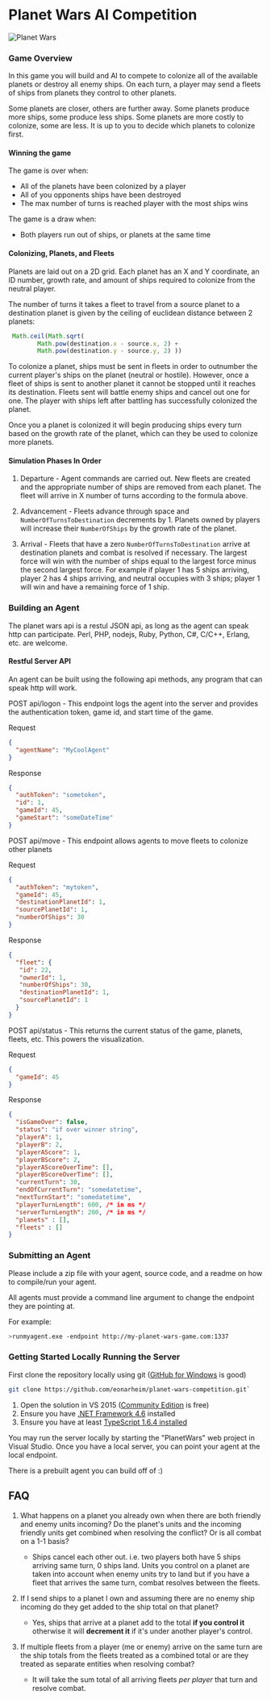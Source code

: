

# Planet Wars AI Competition

![Planet Wars](https://cloud.githubusercontent.com/assets/563819/12822156/4062f4c0-cb2c-11e5-9672-7d94c6338970.gif)

### Game Overview

In this game you will build and AI to compete to colonize all of the available planets or destroy all enemy ships. On each turn, a player may send a fleets of ships from planets they control to other planets. 

Some planets are closer, others are further away. Some planets produce more ships, some produce less ships. Some planets are more costly to colonize, some are less. It is up to you to decide which planets to colonize first.

#### Winning the game

The game is over when:

* All of the planets have been colonized by a player
* All of you opponents ships have been destroyed
* The max number of turns is reached player with the most ships wins

The game is a draw when:

* Both players run out of ships, or planets at the same time

#### Colonizing, Planets, and Fleets

Planets are laid out on a 2D grid. Each planet has an X and Y coordinate, an ID number, growth rate, and amount of ships required to colonize from the neutral player.

The number of turns it takes a fleet to travel from a source planet to a destination planet is given by the ceiling of euclidean distance between 2 planets:
```javascript
 Math.ceil(Math.sqrt(
        Math.pow(destination.x - source.x, 2) + 
        Math.pow(destination.y - source.y, 2) ))
```

To colonize a planet, ships must be sent in fleets in order to outnumber the current player's ships on the planet (neutral or hostile). However, once a fleet of ships is sent to another planet it cannot be stopped until it reaches its destination. Fleets sent will battle enemy ships and cancel out one for one. The player with ships left after battling has successfully colonized the planet.

Once you a planet is colonized it will begin producing ships every turn based on the growth rate of the planet, which can they be used to colonize more planets.

#### Simulation Phases In Order

1. Departure - Agent commands are carried out. New fleets are created and the appropriate number of ships are removed from each planet. The fleet will arrive in X number of turns according to the formula above.

2. Advancement - Fleets advance through space and `NumberOfTurnsToDestination` decrements by 1. Planets owned by players will increase their `NumberOfShips` by the growth rate of the planet.

3. Arrival - Fleets that have a zero `NumberOfTurnsToDestination` arrive at destination planets and combat is resolved if necessary. The largest force will win with the number of ships equal to the largest force minus the second largest force. For example if player 1 has 5 ships arriving, player 2 has 4 ships arriving, and neutral occupies with 3 ships; player 1 will win and have a remaining force of 1 ship.
 

### Building an Agent

The planet wars api is a restul JSON api, as long as the agent can speak http can participate. Perl, PHP, nodejs, Ruby, Python, C#, C/C++, Erlang, etc. are welcome.

#### Restful Server API

An agent can be built using the following api methods, any program that can speak http will work.

POST api/logon - This endpoint logs the agent into the server and provides the authentication token, game id, and start time of the game.

Request
```json
{
  "agentName": "MyCoolAgent"
}
```

Response
```json
{
  "authToken": "sometoken",
  "id": 1,
  "gameId": 45,
  "gameStart": "someDateTime"
}
```

POST api/move - This endpoint allows agents to move fleets to colonize other planets

Request
```json
{
  "authToken": "mytoken",
  "gameId": 45,
  "destinationPlanetId": 1,
  "sourcePlanetId": 1,
  "numberOfShips": 30
}
```

Response
```json
{
  "fleet": {
   "id": 22,
   "ownerId": 1,
   "numberOfShips": 30,
   "destinationPlanetId": 1,
   "sourcePlanetId": 1
  }
}
```

POST api/status - This returns the current status of the game, planets, fleets, etc. This powers the visualization.

Request
```json
{
  "gameId": 45
}
```

Response
```json
{
  "isGameOver": false,
  "status": "if over winner string",
  "playerA": 1,
  "playerB": 2,
  "playerAScore": 1,
  "playerBScore": 2,
  "playerAScoreOverTime": [],
  "playerBScoreOverTime": [],
  "currentTurn": 30,
  "endOfCurrentTurn": "somedatetime",
  "nextTurnStart": "somedatetime",
  "playerTurnLength": 600, /* in ms */
  "serverTurnLength": 200, /* in ms */
  "planets" : [],
  "fleets" : []
}
```

### Submitting an Agent

Please include a zip file with your agent, source code, and a readme on how to compile/run your agent.

All agents must provide a command line argument to change the endpoint they are pointing at.

For example:
```bash
>runmyagent.exe -endpoint http://my-planet-wars-game.com:1337
```

### Getting Started Locally Running the Server
 
First clone the repository locally using git ([GitHub for Windows](http://windows.github.com) is good)

```bash
git clone https://github.com/eonarheim/planet-wars-competition.git`
```

1. Open the solution in VS 2015 ([Community Edition](https://www.visualstudio.com/en-us/products/vs-2015-product-editions.aspx) is free)
2. Ensure you have [.NET Framework 4.6](https://www.microsoft.com/en-us/download/details.aspx?id=48130) installed
3. Ensure you have at least [TypeScript 1.6.4 installed](http://typescriptlang.org)

You may run the server locally by starting the "PlanetWars" web project in Visual Studio. Once you have a local server, you can point your agent at the local endpoint.

There is a prebuilt agent you can build off of :)

## FAQ

1. What happens on a planet you already own when there are both friendly and enemy units incoming? Do the planet's units and the incoming friendly units get combined when resolving the conflict? Or is all combat on a 1-1 basis?

   - Ships cancel each other out. i.e. two players both have 5 ships arriving same turn, 0 ships land. Units you control on a planet are taken into account when enemy units try to land but if you have a fleet that arrives the same turn, combat resolves between the fleets.

2. If I send ships to a planet I own and assuming there are no enemy ship incoming do they get added to the ship total on that planet? 

   - Yes, ships that arrive at a planet add to the total **if you control it** otherwise it will **decrement it** if it's under another player's control.

3. If multiple fleets from a player (me or enemy) arrive on the same turn are the ship totals from the fleets treated as a combined total or are they treated as separate entities when resolving combat?

   - It will take the sum total of all arriving fleets *per player* that turn and resolve combat.
